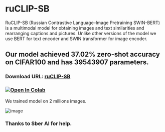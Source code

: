 # ruCLIP-SB
RuCLIP-SB (Russian Contrastive Language–Image Pretraining SWIN-BERT) is a multimodal model for obtaining images and text similarities and rearranging captions and pictures. Unlike other versions of the model we use BERT for text encoder and SWIN transformer for image encoder. 

## Our model achieved 37.02% zero-shot accuracy on CIFAR100 and has 39543907 parameters. 
### Download URL: [ruCLIP-SB](https://drive.google.com/file/d/1-CghuC9TCIDyn5H3zQS6ho_TNiudzJCX/view?usp=sharing)
### [![Open In Colab](https://colab.research.google.com/assets/colab-badge.svg)](https://colab.research.google.com/github/cene555/ruCLIP-SB/blob/main/notebooks/evaluate_ruCLIP_SB_latest.ipynb)
We trained model on 2 millions images.

![image](https://github.com/cene555/ruCLIP-SB/blob/main/pictures/Similarity.png)


### Thanks to Sber AI for help.